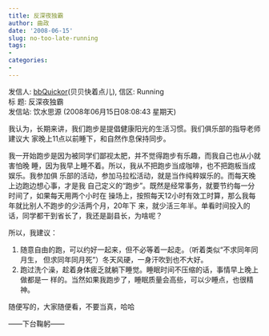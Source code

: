 ```yaml
---
title: 反深夜独霸
author: 曲政
date: '2008-06-15'
slug: no-too-late-running
tags:
- 
categories:
- 
---
```

发信人: [bbQuickor](http://bbs.sjtu.edu.cn/bbsqry?userid=bbQuickor)(贝贝快着点儿), 信区: Running  
标 题: 反深夜独霸  
发信站: 饮水思源 (2008年06月15日08:08:43 星期天)

我认为，长期来讲，我们跑步是提倡健康阳光的生活习惯。我们俱乐部的指导老师建议大
家晚上11点以前睡下，和自然作息保持同步。

我一开始跑步是因为被同学们鄙视太肥，并不觉得跑步有乐趣，而我自己也从小就害怕晚
睡，因为我早上睡不着。所以，我从不把跑步当成咖啡，也不把跑板当成娱乐。我参加俱
乐部的活动，参加马拉松活动，就是当作纯粹娱乐的。而每天晚上边跑边想心事，才是我
自己定义的“跑步”。既然是经常事务，就要节约每一分时间了，如果每天用两个小时在
操场上，按照每天12小时有效工时算，那么我每年就比别人不跑步的少活两个月，20年下
来，就少活三年半。单看时间投入的话，同学都干到省长了，我还是副县长，为啥呢？

所以，我建议：
1. 随意自由的跑，可以约好一起来，但不必等着一起走。（听着类似“不求同年同月生，
但求同年同月死”）冬天风硬，一身汗吹到也不大好。
2. 跑过洗个澡，趁着身体疲乏就躺下睡觉。睡眠时间不压缩的话，事情早上晚上做都是一
样的。当然如果我跑步了，睡眠质量会高些，可以少睡点，也很精神。

随便写的，大家随便看，不要当真，哈哈

——下台鞠躬——

